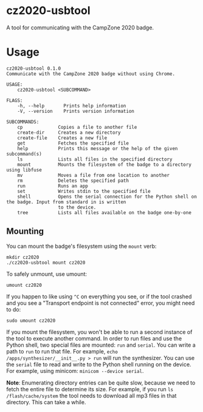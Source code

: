 # cz2020-usbtool

A tool for communicating with the CampZone 2020 badge.

# Usage

```
cz2020-usbtool 0.1.0
Communicate with the CampZone 2020 badge without using Chrome.

USAGE:
    cz2020-usbtool <SUBCOMMAND>

FLAGS:
    -h, --help       Prints help information
    -V, --version    Prints version information

SUBCOMMANDS:
    cp             Copies a file to another file
    create-dir     Creates a new directory
    create-file    Creates a new file
    get            Fetches the specified file
    help           Prints this message or the help of the given subcommand(s)
    ls             Lists all files in the specified directory
    mount          Mounts the filesystem of the badge to a directory using libfuse
    mv             Moves a file from one location to another
    rm             Deletes the specified path
    run            Runs an app
    set            Writes stdin to the specified file
    shell          Opens the serial connection for the Python shell on the badge. Input from standard in is written
                   to the device.
    tree           Lists all files available on the badge one-by-one
```

## Mounting
You can mount the badge's filesystem using the `mount` verb:

```
mkdir cz2020
./cz2020-usbtool mount cz2020
```

To safely unmount, use umount:
```
umount cz2020
```

If you happen to like using `^C` on everything you see, or if the tool crashed and you see a "Transport endpoint is not connected" error, you might need to do:

```
sudo umount cz2020
```

If you mount the filesystem, you won't be able to run a second instance of the tool to execute another command. In order to run files and use the Python shell, two special files are mounted: `run` and `serial`. You can write a path to `run` to run that file. For example, `echo /apps/synthesizer/__init__.py > run` will run the synthesizer. You can use the `serial` file to read and write to the Python shell running on the device. For example, using minicom: `minicom --device serial`.

**Note**: Enumerating directory entries can be quite slow, because we need to fetch the entire file to determine its size. For example, if you run `ls /flash/cache/system` the tool needs to download all mp3 files in that directory. This can take a while.